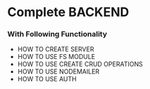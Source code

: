 # Complete BACKEND

### With Following Functionality

* HOW TO CREATE SERVER
* HOW TO USE FS MODULE
* HOW TO USE CREATE CRUD OPERATIONS
* HOW TO USE NODEMAILER
* HOW TO USE AUTH
